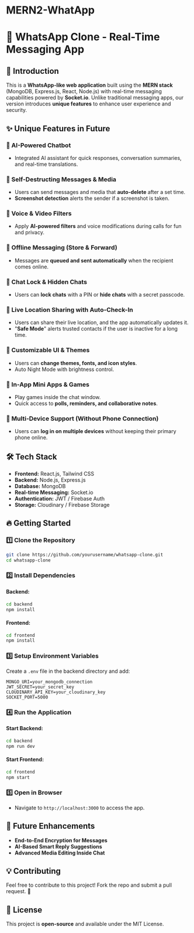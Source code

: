 # MERN2-WhatApp

# 📱 WhatsApp Clone - Real-Time Messaging App

## 🚀 Introduction
This is a **WhatsApp-like web application** built using the **MERN stack** (MongoDB, Express.js, React, Node.js) with real-time messaging capabilities powered by **Socket.io**. Unlike traditional messaging apps, our version introduces **unique features** to enhance user experience and security.

## ✨ Unique Features in Future
### 🔹 AI-Powered Chatbot
- Integrated AI assistant for quick responses, conversation summaries, and real-time translations.

### 🔹 Self-Destructing Messages & Media
- Users can send messages and media that **auto-delete** after a set time.
- **Screenshot detection** alerts the sender if a screenshot is taken.

### 🔹 Voice & Video Filters
- Apply **AI-powered filters** and voice modifications during calls for fun and privacy.

### 🔹 Offline Messaging (Store & Forward)
- Messages are **queued and sent automatically** when the recipient comes online.

### 🔹 Chat Lock & Hidden Chats
- Users can **lock chats** with a PIN or **hide chats** with a secret passcode.

### 🔹 Live Location Sharing with Auto-Check-In
- Users can share their live location, and the app automatically updates it.
- "**Safe Mode**" alerts trusted contacts if the user is inactive for a long time.

### 🔹 Customizable UI & Themes
- Users can **change themes, fonts, and icon styles**.
- Auto Night Mode with brightness control.

### 🔹 In-App Mini Apps & Games
- Play games inside the chat window.
- Quick access to **polls, reminders, and collaborative notes**.

### 🔹 Multi-Device Support (Without Phone Connection)
- Users can **log in on multiple devices** without keeping their primary phone online.

## 🛠️ Tech Stack
- **Frontend:** React.js, Tailwind CSS
- **Backend:** Node.js, Express.js
- **Database:** MongoDB
- **Real-time Messaging:** Socket.io
- **Authentication:** JWT / Firebase Auth
- **Storage:** Cloudinary / Firebase Storage

## 🔥 Getting Started
### 1️⃣ Clone the Repository
```bash
git clone https://github.com/yourusername/whatsapp-clone.git
cd whatsapp-clone
```

### 2️⃣ Install Dependencies
#### Backend:
```bash
cd backend
npm install
```
#### Frontend:
```bash
cd frontend
npm install
```

### 3️⃣ Setup Environment Variables
Create a `.env` file in the backend directory and add:
```env
MONGO_URI=your_mongodb_connection
JWT_SECRET=your_secret_key
CLOUDINARY_API_KEY=your_cloudinary_key
SOCKET_PORT=5000
```

### 4️⃣ Run the Application
#### Start Backend:
```bash
cd backend
npm run dev
```
#### Start Frontend:
```bash
cd frontend
npm start
```

### 5️⃣ Open in Browser
- Navigate to `http://localhost:3000` to access the app.

## 📌 Future Enhancements
- **End-to-End Encryption for Messages**
- **AI-Based Smart Reply Suggestions**
- **Advanced Media Editing Inside Chat**

## 💡 Contributing
Feel free to contribute to this project! Fork the repo and submit a pull request. 🚀

## 📝 License
This project is **open-source** and available under the MIT License.

